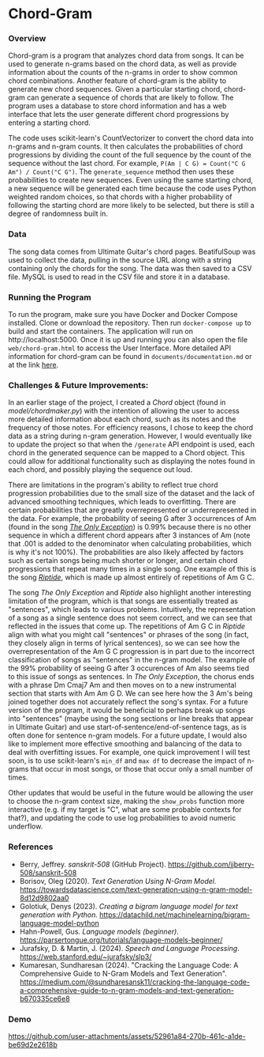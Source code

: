 # Chord-Gram

### Overview
Chord-gram is a program that analyzes chord data from songs. It can be used to generate n-grams based on the chord data, as well as provide information about the counts of the n-grams in order to show common chord combinations. Another feature of chord-gram is the ability to generate new chord sequences. Given a particular starting chord, chord-gram can generate a sequence of chords that are likely to follow. The program uses a database to store chord information and has a web interface that lets the user generate different chord progressions by entering a starting chord.

The code uses scikit-learn's CountVectorizer to convert the chord data into n-grams and n-gram counts. It then calculates the probabilities of chord progressions by dividing the count of the full sequence by the count of the sequence without the last chord. For example, `P(Am | C G) = Count("C G Am") / Count("C G")`. The `generate_sequence` method then uses these probabilities to create new sequences. Even using the same starting chord, a new sequence will be generated each time because the code uses Python weighted random choices, so that chords with a higher probability of following the starting chord are more likely to be selected, but there is still a degree of randomness built in.

### Data
The song data comes from Ultimate Guitar's chord pages. BeatifulSoup was used to collect the data, pulling in the source URL along with a string containing only the chords for the song. The data was then saved to a CSV file. MySQL is used to read in the CSV file and store it in a database.

### Running the Program
To run the program, make sure you have Docker and Docker Compose installed. Clone or download the repository. Then run `docker-compose up` to build and start the containers. The application will run on http://localhost:5000. Once it is up and running you can also open the file `web/chord-gram.html` to access the User Interface. More detailed API information for chord-gram can be found in `documents/documentation.md` or at the link [here](https://github.com/aliklec/chord-gram/blob/master/documents/documentation.md).





### Challenges & Future Improvements:

In an earlier stage of the project, I created a _Chord_ object (found in _model/chordmaker.py_) with the intention of allowing the user to access more detailed information about each chord, such as its notes and the frequency of those notes. For efficiency reasons, I chose to keep the chord data as a string during n-gram generation. However, I would eventually like to update the project so that when the `/generate` API endpoint is used, each chord in the generated sequence can be mapped to a Chord object. This could allow for additional functionality such as displaying the notes found in each chord, and possibly playing the sequence out loud.

 There are limitations in the program's ability to reflect true chord progression probabilities due to the small size of the dataset and the lack of advanced smoothing techniques, which leads to overfitting. There are certain probabilities that are greatly overrepresented or underrepresented in the data. For example, the probability of seeing G after 3 occurrences of Am (found in the song [_The Only Exception_](https://tabs.ultimate-guitar.com/tab/paramore/the-only-exception-chords-874862)) is 0.99% because there is no other sequence in which a different chord appears after 3 instances of Am (note that .001 is added to the denominator when calculating probabilities, which is why it's not 100%). The probabilities are also likely affected by factors such as certain songs being much shorter or longer, and certain chord progressions that repeat many times in a single song. One example of this is the song [_Riptide_]([/guides/content/editing-an-existing-page](https://tabs.ultimate-guitar.com/tab/vance-joy/riptide-chords-1237247)), which is made up almost entirely of repetitions of Am G C. 
 
The song _The Only Exception_ and _Riptide_ also highlight another interesting limitation of the program, which is that songs are essentially treated as "sentences", which leads to various problems. Intuitively, the representation of a song as a single sentence does not seem correct, and we can see that reflected in the issues that come up. The repetitions of Am G C in _Riptide_ align with what you might call "sentences" or phrases of the song (in fact, they closely align in terms of lyrical sentences), so we can see how the overrepresentation of the Am G C progression is in part due to the incorrect classification of songs as "sentences" in the n-gram model. The example of the 99% probability of seeing G after 3 occurences of Am also seems tied to this issue of songs as sentences. In _The Only Exception_, the chorus ends with a phrase Dm Cmaj7 Am and then moves on to a new instrumental section that starts with Am Am G D. We can see here how the 3 Am's being joined together does not accurately reflect the song's syntax. For a future version of the program, it would be beneficial to perhaps break up songs into "sentences" (maybe using the song sections or line breaks that appear in Ultimate Guitar) and use start-of-sentence/end-of-sentence tags, as is often done for sentence n-gram models. For a future update, I would also like to implement more effective smoothing and balancing of the data to deal with overfitting issues. For example, one quick improvement I will test soon, is to use scikit-learn's `min_df` and `max df` to decrease the impact of n-grams that occur in most songs, or those that occur only a small number of times.

Other updates that would be useful in the future would be allowing the user to choose the n-gram context size, making the `show_probs` function more interactive (e.g. if my target is "C", what are some probable contexts for that?), and updating the code to use log probabilities to avoid numeric underflow.

### References
- Berry, Jeffrey. _sanskrit-508_ (GitHub Project). https://github.com/jjberry-508/sanskrit-508
- Borisov, Oleg (2020). _Text Generation Using N-Gram Model._ https://towardsdatascience.com/text-generation-using-n-gram-model-8d12d9802aa0
- Golotiuk, Denys (2023). _Creating a bigram language model for text generation with Python._ https://datachild.net/machinelearning/bigram-language-model-python
- Hahn-Powell, Gus. _Language models (beginner)_. https://parsertongue.org/tutorials/language-models-beginner/
- Jurafsky, D. & Martin, J. (2024). _Speech and Language Processing_. https://web.stanford.edu/~jurafsky/slp3/
- Kumaresan, Sundharesan (2024). "Cracking the Language Code: A Comprehensive Guide to N-Gram Models and Text Generation". https://medium.com/@sundharesansk11/cracking-the-language-code-a-comprehensive-guide-to-n-gram-models-and-text-generation-b670335ce6e8

### Demo
https://github.com/user-attachments/assets/52961a84-270b-461c-a1de-be69d2e2618b
